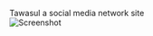 Tawasul
a social media network site
<br>
![Screenshot]([https://imgur.com/a/2KxZglP](https://i.imgur.com/jrZVCJC.png))
